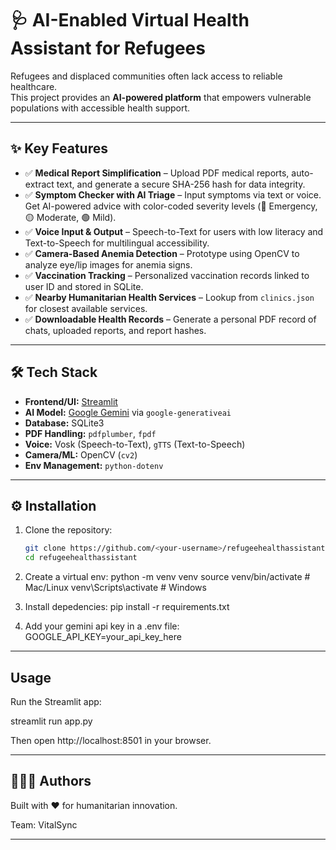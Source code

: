 # 🩺 AI-Enabled Virtual Health Assistant for Refugees

Refugees and displaced communities often lack access to reliable healthcare.  
This project provides an **AI-powered platform** that empowers vulnerable populations with accessible health support.  

---

## ✨ Key Features

- ✅ **Medical Report Simplification** – Upload PDF medical reports, auto-extract text, and generate a secure SHA-256 hash for data integrity.  
- ✅ **Symptom Checker with AI Triage** – Input symptoms via text or voice. Get AI-powered advice with color-coded severity levels (🔴 Emergency, 🟡 Moderate, 🟢 Mild).  
- ✅ **Voice Input & Output** – Speech-to-Text for users with low literacy and Text-to-Speech for multilingual accessibility.  
- ✅ **Camera-Based Anemia Detection** – Prototype using OpenCV to analyze eye/lip images for anemia signs.  
- ✅ **Vaccination Tracking** – Personalized vaccination records linked to user ID and stored in SQLite.  
- ✅ **Nearby Humanitarian Health Services** – Lookup from `clinics.json` for closest available services.  
- ✅ **Downloadable Health Records** – Generate a personal PDF record of chats, uploaded reports, and report hashes.  

---

## 🛠️ Tech Stack

- **Frontend/UI:** [Streamlit](https://streamlit.io/)  
- **AI Model:** [Google Gemini](https://ai.google.dev/) via `google-generativeai`  
- **Database:** SQLite3  
- **PDF Handling:** `pdfplumber`, `fpdf`  
- **Voice:** Vosk (Speech-to-Text), `gTTS` (Text-to-Speech)  
- **Camera/ML:** OpenCV (`cv2`)  
- **Env Management:** `python-dotenv`  

---

## ⚙️ Installation

1. Clone the repository:
   ```bash
   git clone https://github.com/<your-username>/refugeehealthassistant.git
   cd refugeehealthassistant
2. Create a virtual env:
   python -m venv venv
   source venv/bin/activate   # Mac/Linux
   venv\Scripts\activate      # Windows
   
3. Install depedencies:
    pip install -r requirements.txt
   
5. Add your gemini api key in a .env file:
   GOOGLE_API_KEY=your_api_key_here

---

## Usage

  Run the Streamlit app:

  streamlit run app.py


  Then open http://localhost:8501
  in your browser.

  ---

## 👨‍👩‍👧 Authors

Built with ❤️ for humanitarian innovation.

Team: VitalSync

---
